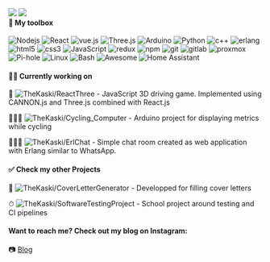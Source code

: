 <div style="float: left;">
  <img src="https://github-readme-stats.vercel.app/api/?username=TheKaski&custom_title=Stats&title_color=ffffff&show_icons=true&theme=radical&layout=compact&hide_border=true&ring_color=03cea4&text_color=ffffff&bg_color=45,000000,871b92&hide=prs,issues"/>
  <img src="https://github-readme-stats.vercel.app/api/top-langs/?username=TheKaski&theme=radical&title_color=ffffff&layout=compact&hide_border=true&text_color=ffffff&bg_color=45,871b92,000000" />
</div>
<h4>🧰 My toolbox </h4>
<p>
  <img alt="Nodejs" src="https://img.shields.io/badge/-Nodejs-43853d?style=flat-square&logo=Node.js&logoColor=white" />
  <img alt="React" src="https://img.shields.io/badge/-React-45b8d8?style=flat-square&logo=React&logoColor=white" />
  <img alt="vue.js" src="https://img.shields.io/badge/-Vue.js-45b8d8?style=flat-square&logo=Vue.js&logoColor=white" />
  <img alt="Three.js" src="https://img.shields.io/badge/-Three.js-45b8d8?style=flat-square&logo=Three.js&logoColor=white" />
  <img alt="Arduino" src="https://img.shields.io/badge/-Arduino-45b8d8?style=flat-square&logo=Arduino&logoColor=white" />
  <img alt="Python" src="https://img.shields.io/badge/-Python-45b8d8?style=flat-square&logo=Python&logoColor=white" />
  <img alt="c++" src="https://img.shields.io/badge/-C++-45b8d8?style=flat-square&logo=cplusplus&logoColor=white" />
  <img alt="erlang" src="https://img.shields.io/badge/-Erlang-45b8d8?style=flat-square&logo=erlang&logoColor=white" />
  <img alt="html5" src="https://img.shields.io/badge/-html5-764ABC?style=flat-square&logo=Html5&logoColor=white" />
  <img alt="css3" src="https://img.shields.io/badge/-CSS3-764ABC?style=flat-square&logo=CSS3&logoColor=white" />
  <img alt="JavaScript" src="https://img.shields.io/badge/-JavaScript-764ABC?style=flat-square&logo=JavaScript&logoColor=white" />
  <img alt="redux" src="https://img.shields.io/badge/-Redux-764ABC?style=flat-square&logo=redux&logoColor=white" />
  <img alt="npm" src="https://img.shields.io/badge/-NPM-CB3837?style=flat-square&logo=npm&logoColor=white" />
  <img alt="git" src="https://img.shields.io/badge/-Git-F05032?style=flat-square&logo=git&logoColor=white" />
  <img alt="gitlab" src="https://img.shields.io/badge/-GitLab-F05032?style=flat-square&logo=gitlab&logoColor=white" />
  <img alt="proxmox" src="https://img.shields.io/badge/-Proxmox-F05032?style=flat-square&logo=Proxmox&logoColor=white" />
  <img alt="Pi-hole" src="https://img.shields.io/badge/-Pihole-F05032?style=flat-square&logo=Pi-hole&logoColor=white" />
  <img alt="Linux" src="https://img.shields.io/badge/-Linux-F05032?style=flat-square&logo=Linux&logoColor=white" />
  <img alt="Bash" src="https://img.shields.io/badge/-GNU Bash-F05032?style=flat-square&logo=GNU Bash&logoColor=white" />
  <img alt="Awesome" src="https://img.shields.io/badge/-Awesome-F05032?style=flat-square&logo=awesomeWM&logoColor=white" />
  <img alt="Home Assistant" src="https://img.shields.io/badge/-Home Assistant-F05032?style=flat-square&logo=Home Assistant&logoColor=white" />
</p>

#### 👨‍💻 Currently working on
👾 ![TheKaski/ReactThree](https://github.com/TheKaski/ReactThree) - JavaScript 3D driving game. Implemented using CANNON.js and Three.js combined with React.js

🚴🏼‍♀️ ![TheKaski/Cycling_Computer](https://github.com/TheKaski/cycling_computer) - Arduino project for displaying metrics while cycling

🚴🏼‍♀️ ![TheKaski/ErlChat](https://github.com/TheKaski/ErlChat) - Simple chat room created as web application with Erlang similar to WhatsApp.


#### ✅ Check my other Projects
📧 ![TheKaski/CoverLetterGenerator](https://github.com/TheKaski/CoverLetterGenerator) - Developped for filling cover letters

⏱ ![TheKaski/SoftwareTestingProject](https://github.com/TheKaski/SoftwareTestingProject) - School project around testing and CI pipelines

#### Want to reach me? Check out my blog on Instagram:
📷 [Blog](https://www.instagram.com/emilechoes/)
